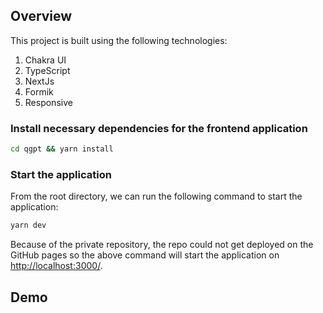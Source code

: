## Overview

This project is built using the following technologies:

1. Chakra UI
2. TypeScript
3. NextJs
4. Formik
5. Responsive

### **Install necessary dependencies for the frontend application**

```sh
cd qgpt && yarn install
```

### **Start the application**

From the root directory, we can run the following command to start the application:

```sh
yarn dev
```

Because of the private repository, the repo could not get deployed on the GitHub pages so the above command will start the application on [http://localhost:3000/](http://localhost:3000).

## Demo
